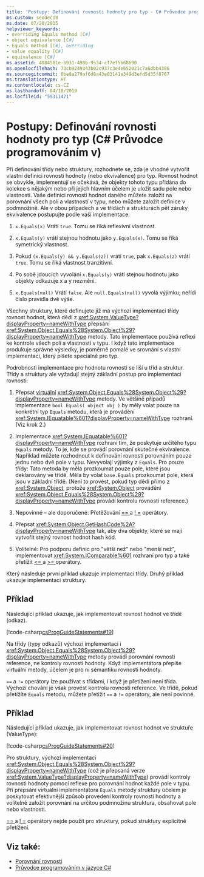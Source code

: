```yaml
---
title: 'Postupy: Definování rovnosti hodnoty pro typ - C# Průvodce programováním'
ms.custom: seodec18
ms.date: 07/20/2015
helpviewer_keywords:
- overriding Equals method [C#]
- object equivalence [C#]
- Equals method [C#], overriding
- value equality [C#]
- equivalence [C#]
ms.assetid: 4084581e-b931-498b-9534-cf7ef5b68690
ms.openlocfilehash: 73cb9249343b02c937c3e4e652021c7a6dbb4386
ms.sourcegitcommit: 0be8a279af6d8a43e03141e349d3efd5d35f8767
ms.translationtype: HT
ms.contentlocale: cs-CZ
ms.lasthandoff: 04/18/2019
ms.locfileid: "59311471"
---
```

# <a name="how-to-define-value-equality-for-a-type-c-programming-guide"></a>Postupy: Definování rovnosti hodnoty pro typ (C# Průvodce programováním v)
Při definování třídy nebo struktury, rozhodnete se, zda je vhodné vytvořit vlastní definici rovnosti hodnoty (nebo ekvivalence) pro typ. Rovnost hodnot se obvykle, implementují se očekává, že objekty tohoto typu přidána do kolekce s nějakým nebo při jejich hlavním účelem je uložit sadu pole nebo vlastnosti. Vaše definici rovnosti hodnot daného můžete založit na porovnání všech polí a vlastností v typu, nebo můžete založit definice v podmnožině. Ale v obou případech a ve třídách a strukturách pět záruky ekvivalence postupujte podle vaší implementace:  
  
1. `x.Equals(x)` Vrátí `true`. Tomu se říká reflexivní vlastnost.  
  
2. `x.Equals(y)` vrátí stejnou hodnotu jako `y.Equals(x)`. Tomu se říká symetrický vlastnost.  
  
3. Pokud `(x.Equals(y) && y.Equals(z))` vrátí `true`, pak `x.Equals(z)` vrátí `true`. Tomu se říká vlastnost tranzitivní.  
  
4. Po sobě jdoucích vyvolání `x.Equals(y)` vrátí stejnou hodnotu jako objekty odkazuje x a y nezmění.  
  
5. `x.Equals(null)` Vrátí `false`. Ale `null.Equals(null)` vyvolá výjimku; neřídí číslo pravidla dvě výše.  
  
 Všechny struktury, které definujete již má výchozí implementaci třídy rovnost hodnot, která dědí z <xref:System.ValueType?displayProperty=nameWithType> přepsání <xref:System.Object.Equals%28System.Object%29?displayProperty=nameWithType> metody. Tato implementace používá reflexi ke kontrole všech polí a vlastností v typu. I když tato implementace produkuje správné výsledky, je poměrně pomalé ve srovnání s vlastní implementaci, který píšete speciálně pro typ.  
  
 Podrobnosti implementace pro hodnotu rovnosti se liší u tříd a struktur. Třídy a struktury ale vyžadují stejný základní postup pro implementaci rovnosti:  
  
1. Přepsat [virtuální](../../../csharp/language-reference/keywords/virtual.md) <xref:System.Object.Equals%28System.Object%29?displayProperty=nameWithType> metody. Ve většině případů implementace `bool Equals( object obj )` by měly volat pouze na konkrétní typ `Equals` metodu, která je provádění <xref:System.IEquatable%601?displayProperty=nameWithType> rozhraní. (Viz krok 2.)  
  
2. Implementace <xref:System.IEquatable%601?displayProperty=nameWithType> rozhraní tím, že poskytuje určitého typu `Equals` metody. To je, kde se provádí porovnání skutečné ekvivalence. Například můžete rozhodnout k definování rovnosti porovnáním pouze jednu nebo dvě pole v typu. Nevyvolají výjimky z `Equals`. Pro pouze třídy: Tato metoda by měla prozkoumat pouze pole, které jsou deklarovány ve třídě. Měla by volat `base.Equals` prozkoumat pole, která jsou v základní třídě. (Není to provést, pokud typ dědí přímo z <xref:System.Object>, protože <xref:System.Object> provádění <xref:System.Object.Equals%28System.Object%29?displayProperty=nameWithType> provádí kontrolu rovnosti reference.)  
  
3. Nepovinné – ale doporučené: Přetěžování [ == ](../../../csharp/language-reference/operators/equality-operators.md#equality-operator-) a [! =](../../../csharp/language-reference/operators/equality-operators.md#inequality-operator-) operátory.  
  
4. Přepsat <xref:System.Object.GetHashCode%2A?displayProperty=nameWithType> tak, aby dva objekty, které se mají vytvořit stejný rovnost hodnot hash kód.  
  
5. Volitelné: Pro podporu definic pro "větší než" nebo "menší než", implementovat <xref:System.IComparable%601> rozhraní pro typ a také přetížit [ <= ](../../../csharp/language-reference/operators/less-than-equal-operator.md) a [ >= ](../../../csharp/language-reference/operators/greater-than-equal-operator.md) operátory.  
  
 Který následuje první příklad ukazuje implementaci třídy. Druhý příklad ukazuje implementaci struktury.  
  
## <a name="example"></a>Příklad  
 Následující příklad ukazuje, jak implementovat rovnost hodnot ve třídě (odkaz).  
  
 [!code-csharp[csProgGuideStatements#19](~/samples/snippets/csharp/VS_Snippets_VBCSharp/csProgGuideStatements/CS/Statements.cs#19)]  
  
 Na třídy (typy odkazů) výchozí implementaci i <xref:System.Object.Equals%28System.Object%29?displayProperty=nameWithType> metody provádí porovnání rovnosti reference, ne kontroly rovnosti hodnoty. Když implementátora přepíše virtuální metody, účelem je pro ni sémantiku rovnosti hodnoty.  
  
 `==` a `!=` operátory lze používat s třídami, i když je přetížení není třída. Výchozí chování je však provést kontrolu rovnosti reference. Ve třídě, pokud přetížíte `Equals` metodu, můžete přetížit `==` a `!=` operátory, ale není povinné.  
  
## <a name="example"></a>Příklad  
 Následující příklad ukazuje, jak implementovat rovnost hodnot ve struktuře (ValueType):  
  
 [!code-csharp[csProgGuideStatements#20](~/samples/snippets/csharp/VS_Snippets_VBCSharp/csProgGuideStatements/CS/Statements.cs#20)]  
  
 Pro struktury, výchozí implementaci <xref:System.Object.Equals%28System.Object%29?displayProperty=nameWithType> (což je přepsaná verze <xref:System.ValueType?displayProperty=nameWithType>) provádí kontroly rovnosti hodnoty pomocí reflexe pro porovnání hodnot každé pole v typu. Při přepsání virtuální implementátora `Equals` metody struktury účelem je poskytovat efektivnější způsob provedení kontroly rovnosti hodnoty a volitelně založit porovnání na určitou podmnožinu struktura, obsahovat pole nebo vlastnosti.  
  
 [ == ](../../../csharp/language-reference/operators/equality-operators.md#equality-operator-) a [! =](../../../csharp/language-reference/operators/equality-operators.md#inequality-operator-) operátory nejde použít pro struktury, pokud struktury explicitně přetížení.  
  
## <a name="see-also"></a>Viz také:

- [Porovnání rovnosti](../../../csharp/programming-guide/statements-expressions-operators/equality-comparisons.md)
- [Průvodce programováním v jazyce C#](../../../csharp/programming-guide/index.md)

